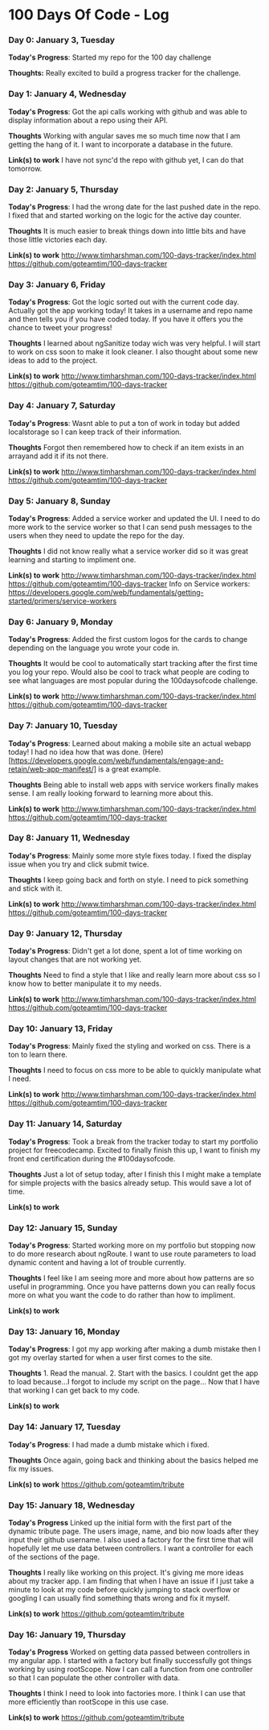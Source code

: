 # 100 Days Of Code - Log

### Day 0: January 3, Tuesday

**Today's Progress**: Started my repo for the 100 day challenge

**Thoughts:** Really excited to build a progress tracker for the challenge.

### Day 1: January 4, Wednesday

**Today's Progress**: Got the api calls working with github and was able to display information about a repo using their API.

**Thoughts** Working with angular saves me so much time now that I am getting the hang of it.  I want to incorporate a database in the future.

**Link(s) to work**
I have not sync'd the repo with github yet, I can do that tomorrow.

### Day 2: January 5, Thursday

**Today's Progress**: I had the wrong date for the last pushed date in the repo.  I fixed that and started working on the logic for the active day counter.

**Thoughts** It is much easier to break things down into little bits and have those little victories each day.

**Link(s) to work**
http://www.timharshman.com/100-days-tracker/index.html
https://github.com/goteamtim/100-days-tracker

### Day 3: January 6, Friday

**Today's Progress**: Got the logic sorted out with the current code day.  Actually got the app working today!  It takes in a username and repo name and then tells you if you have coded today.  If you have it offers you the chance to tweet your progress!

**Thoughts** I learned about ngSanitize today wich was very helpful.  I will start to work on css soon to make it look cleaner.  I also thought about some new ideas to add to the project.

**Link(s) to work**
http://www.timharshman.com/100-days-tracker/index.html
https://github.com/goteamtim/100-days-tracker

### Day 4: January 7, Saturday

**Today's Progress**: Wasnt able to put a ton of work in today but added localstorage so I can keep track of their information.

**Thoughts** Forgot then remembered how to check if an item exists in an arrayand add it if its not there.

**Link(s) to work**
http://www.timharshman.com/100-days-tracker/index.html
https://github.com/goteamtim/100-days-tracker

### Day 5: January 8, Sunday

**Today's Progress**: Added a service worker and updated the UI.  I need to do more work to the service worker so that I can send push messages to the users when they need to update the repo for the day.

**Thoughts** I did not know really what a service worker did so it was great learning and starting to impliment one.

**Link(s) to work**
http://www.timharshman.com/100-days-tracker/index.html
https://github.com/goteamtim/100-days-tracker
Info on Service workers:  https://developers.google.com/web/fundamentals/getting-started/primers/service-workers

### Day 6: January 9, Monday

**Today's Progress**: Added the first custom logos for the cards to change depending on the language you wrote your code in.

**Thoughts** It would be cool to automatically start tracking after the first time you log your repo.  Would also be cool to track what people are coding to see what languages are most popular during the 100daysofcode challenge.

**Link(s) to work**
http://www.timharshman.com/100-days-tracker/index.html
https://github.com/goteamtim/100-days-tracker

### Day 7: January 10, Tuesday

**Today's Progress**: Learned about making a mobile site an actual webapp today!  I had no idea how that was done.  (Here)[https://developers.google.com/web/fundamentals/engage-and-retain/web-app-manifest/] is a great example.

**Thoughts** Being able to install web apps with service workers finally makes sense.  I am really looking forward to learning more about this.

**Link(s) to work**
http://www.timharshman.com/100-days-tracker/index.html
https://github.com/goteamtim/100-days-tracker

### Day 8: January 11, Wednesday

**Today's Progress**: Mainly some more style fixes today.  I fixed the display issue when you try and click submit twice.

**Thoughts** I keep going back and forth on style.  I need to pick something and stick with it.

**Link(s) to work**
http://www.timharshman.com/100-days-tracker/index.html
https://github.com/goteamtim/100-days-tracker

### Day 9: January 12, Thursday

**Today's Progress**: Didn't get a lot done, spent a lot of time working on layout changes that are not working yet.

**Thoughts**  Need to find a style that I like and really learn more about css so I know how to better manipulate it to my needs.

**Link(s) to work**
http://www.timharshman.com/100-days-tracker/index.html
https://github.com/goteamtim/100-days-tracker

### Day 10: January 13, Friday

**Today's Progress**: Mainly fixed the styling and worked on css.  There is a ton to learn there.  

**Thoughts**  I need to focus on css more to be able to quickly manipulate what I need.

**Link(s) to work**
http://www.timharshman.com/100-days-tracker/index.html
https://github.com/goteamtim/100-days-tracker

### Day 11: January 14, Saturday

**Today's Progress**: Took a break from the tracker today to start my portfolio project for freecodecamp.  Excited to finally finish this up, I want to finish my front end certification during the #100daysofcode.

**Thoughts**  Just a lot of setup today, after I finish this I might make a template for simple projects with the basics already setup.  This would save a lot of time.

**Link(s) to work**

### Day 12: January 15, Sunday

**Today's Progress**: Started working more on my portfolio but stopping now to do more research about ngRoute.  I want to use route parameters to load dynamic content and having a lot of trouble currently.

**Thoughts**  I feel like I am seeing more and more about how patterns are so useful in programming.  Once you have patterns down you can really focus more on what you want the code to do rather than how to impliment.

**Link(s) to work**

### Day 13: January 16, Monday

**Today's Progress**: I got my app working after making a dumb mistake then I got my overlay started for when a user first comes to the site.

**Thoughts**  1.  Read the manual.  2. Start with the basics.  I couldnt get the app to load because...I forgot to include my script on the page...  Now that I have that working I can get back to my code.

**Link(s) to work**

### Day 14: January 17, Tuesday

**Today's Progress**: I had made a dumb mistake which i fixed.  

**Thoughts**  Once again, going back and thinking about the basics helped me fix my issues.

**Link(s) to work**
https://github.com/goteamtim/tribute

### Day 15: January 18, Wednesday

**Today's Progress** Linked up the initial form with the first part of the dynamic tribute page.  The users image, name, and bio now loads after they input their github username.  I also used a factory for the first time that will hopefully let me use data between controllers.  I want a controller for each of the sections of the page.

**Thoughts**  I really like working on this project.  It's giving me more ideas about my tracker app.  I am finding that when I have an issue if I just take a minute to look at my code before quickly jumping to stack overflow or googling I can usually find something thats wrong and fix it myself.

**Link(s) to work**
https://github.com/goteamtim/tribute

### Day 16: January 19, Thursday

**Today's Progress** Worked on getting data passed between controllers in my angular app.  I started with a factory but finally successfully got things working by using rootScope.  Now I can call a function from one controller so that I can populate the other controller with data.  

**Thoughts**  I think I need to look into factories more.  I think I can use that more efficiently than rootScope in this use case.

**Link(s) to work**
https://github.com/goteamtim/tribute